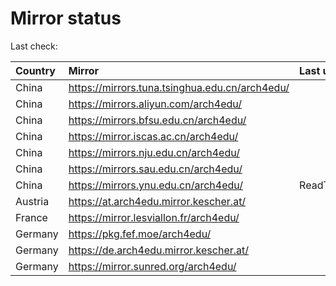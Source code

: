 <script src="./time.js"></script>
# Mirror status
Last check: <script type="text/javascript">localize(1693920073.2286766);</script>

|Country|Mirror|Last update|
|:------|:-----|:----------|
|China|https://mirrors.tuna.tsinghua.edu.cn/arch4edu/|<script type="text/javascript">localize(1693895692);</script>|
|China|https://mirrors.aliyun.com/arch4edu/|<script type="text/javascript">localize(1693809132);</script>|
|China|https://mirrors.bfsu.edu.cn/arch4edu/|<script type="text/javascript">localize(1693895518);</script>|
|China|https://mirror.iscas.ac.cn/arch4edu/|<script type="text/javascript">localize(1693895692);</script>|
|China|https://mirrors.nju.edu.cn/arch4edu/|<script type="text/javascript">localize(1693809132);</script>|
|China|https://mirrors.sau.edu.cn/arch4edu/|<script type="text/javascript">localize(1693895518);</script>|
|China|https://mirrors.ynu.edu.cn/arch4edu/|ReadTimeout|
|Austria|https://at.arch4edu.mirror.kescher.at/|<script type="text/javascript">localize(1693895692);</script>|
|France|https://mirror.lesviallon.fr/arch4edu/|<script type="text/javascript">localize(1693895692);</script>|
|Germany|https://pkg.fef.moe/arch4edu/|<script type="text/javascript">localize(1693895692);</script>|
|Germany|https://de.arch4edu.mirror.kescher.at/|<script type="text/javascript">localize(1693895692);</script>|
|Germany|https://mirror.sunred.org/arch4edu/|<script type="text/javascript">localize(1693895692);</script>|

<script src="./tablefilter/tablefilter.js"></script>
<script src="./table.js"></script>